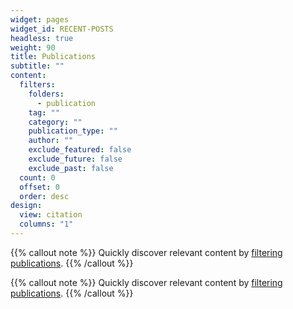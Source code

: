 ```yaml
---
widget: pages
widget_id: RECENT-POSTS
headless: true
weight: 90
title: Publications
subtitle: ""
content:
  filters:
    folders:
      - publication
    tag: ""
    category: ""
    publication_type: ""
    author: ""
    exclude_featured: false
    exclude_future: false
    exclude_past: false
  count: 0
  offset: 0
  order: desc
design:
  view: citation
  columns: "1"
---
```


{{% callout note %}}
Quickly discover relevant content by [filtering publications](./publication/).
{{% /callout %}}

{{% callout note %}}
Quickly discover relevant content by [filtering publications](./publication/).
{{% /callout %}}